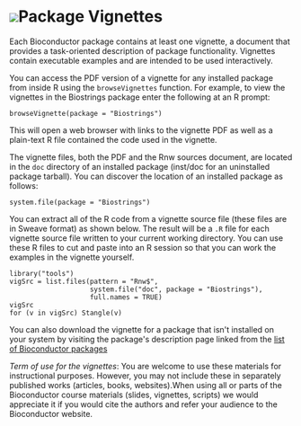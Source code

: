 # ![](/images/icons/help.gif)Package Vignettes #

Each Bioconductor package contains at least one vignette, a document
that provides a task-oriented description of package
functionality. Vignettes contain executable examples and are intended
to be used interactively.

You can access the PDF version of a vignette for any installed package
from inside R using the `browseVignettes` function.  For example, to
view the vignettes in the Biostrings package enter the following at an
R prompt:

    browseVignette(package = "Biostrings")

This will open a web browser with links to the vignette PDF as well as
a plain-text R file contained the code used in the vignette.
    
The vignette files, both the PDF and the Rnw sources document, are
located in the `doc` directory of an installed package
(inst/doc for an uninstalled package tarball). You can discover the
location of an installed package as follows:

    system.file(package = "Biostrings")

You can extract all of the R code from a vignette source file (these
files are in Sweave format) as shown below. The result will be a `.R`
file for each vignette source file written to your current working
directory. You can use these R files to cut and paste into an R
session so that you can work the examples in the vignette yourself.

    library("tools")
    vigSrc = list.files(pattern = "Rnw$",
                        system.file("doc", package = "Biostrings"),
                        full.names = TRUE)
    vigSrc
    for (v in vigSrc) Stangle(v)

You can also download the vignette for a package that isn't installed
on your system by visiting the package's description page linked from
the
[list of Bioconductor packages](http://www.bioconductor.org/packages/release/bioc/)

*Term of use for the vignettes*: You are welcome to use these
materials for instructional purposes. However, you may not include
these in separately published works (articles, books, websites).When
using all or parts of the Bioconductor course materials (slides,
vignettes, scripts) we would appreciate it if you would cite the
authors and refer your audience to the Bioconductor website.
